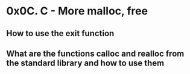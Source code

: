 # 0x0C. C - More malloc, free
## How to use the exit function
## What are the functions calloc and realloc from the standard library and how to use them
